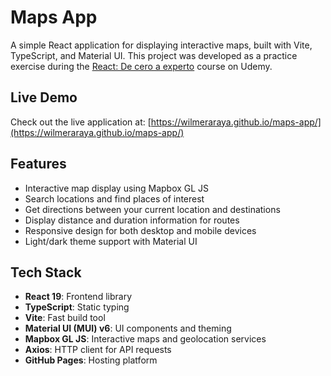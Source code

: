 # Maps App

A simple React application for displaying interactive maps, built with Vite, TypeScript, and Material UI. This project was developed as a practice exercise during the [React: De cero a experto](https://www.udemy.com/course/react-pro/) course on Udemy.

## Live Demo

Check out the live application at: [https://wilmeraraya.github.io/maps-app/](https://wilmeraraya.github.io/maps-app/)

## Features

- Interactive map display using Mapbox GL JS
- Search locations and find places of interest
- Get directions between your current location and destinations
- Display distance and duration information for routes
- Responsive design for both desktop and mobile devices
- Light/dark theme support with Material UI

## Tech Stack

- **React 19**: Frontend library
- **TypeScript**: Static typing
- **Vite**: Fast build tool
- **Material UI (MUI) v6**: UI components and theming
- **Mapbox GL JS**: Interactive maps and geolocation services
- **Axios**: HTTP client for API requests
- **GitHub Pages**: Hosting platform
